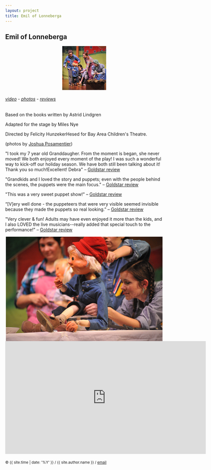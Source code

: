 ```yaml
---
layout: project
title: Emil of Lonneberga
---
```


<style>
img { max-width: 500px; }
</style>

## Emil of Lonneberga

<style>
img { display: inline; }
img#emil { width: 10em; }
img.proj { display: block; margin: auto; }
</style>

<img id="emil" class="proj" src="/src/img/emil-main.jpg">


###### [video][emil-video] - [photos][emil-photos] - [reviews][emil-review]

Based on the books written by Astrid Lindgren

Adapted for the stage by Miles Nye

Directed by Felicity HunzekerHesed for Bay Area Children's Theatre.

(photos by [Joshua Posamentier][posamentier])

"I took my 7 year old Granddaugher. From the moment is began, she never moved! We both enjoyed every moment of the play! I was such a wonderful way to kick-off our holiday season. We have both still been talking about it! Thank you so much!Excellent! Debra" – [Goldstar review ][emil-review]

"Grandkids and I loved the story and puppets; even with the people behind the scenes, the puppets were the main focus." – [Goldstar review ][emil-review]

"This was a very sweet puppet show!" – [Goldstar review ][emil-review]

“[V]ery well done - the puppeteers that were very visible seemed invisible because they made the puppets so real looking.” – [Goldstar review ][emil-review]

"Very clever & fun! Adults may have even enjoyed it more than the kids, and I also LOVED the live musicians--really added that special touch to the performance!" – [Goldstar review ][emil-review]

<img class="proj" src="/src/img/emil-2.jpg">

<center>
<iframe width="640" height="360" src="https://www.youtube.com/embed/XirYEa_Qd94" frameborder="0" allowfullscreen></iframe>
</center>

<small> &copy; {{ site.time | date: '%Y' }} / {{ site.author.name }} /
[email][mail]</small>

[mail]:mailto:molecule@berkeley.edu
[emil-photos]:https://www.flickr.com/photos/mollynicholas/sets/72157628292105639/
[emil-video]:https://www.youtube.com/watch?v=XirYEa_Qd94
[posamentier]:https://posamentier.smugmug.com/Theater/Main-Stage/Emil/Emil-Star/i-jBDSChw
[emil-review]:https://www.goldstar.com/events/berkeley-ca/emil-of-lonneberga?reviews=all#reviews



